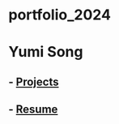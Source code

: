 # portfolio_2024
# Yumi Song
## - [Projects](projects.md)
## - [Resume](https://yumis56.github.io/resume-2024/)
